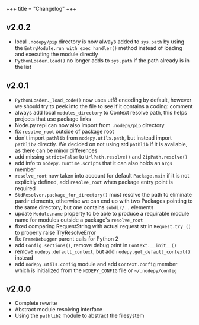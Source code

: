 +++
title = "Changelog"
+++

## v2.0.2

* local `.nodepy/pip` directory is now always added to `sys.path` by
  using the `EntryModule.run_with_exec_handler()` method instead of
  loading and executing the module directly
* `PythonLoader.load()` no longer adds to `sys.path` if the path already is
  in the list

## v2.0.1

* `PythonLoader._load_code()` now uses utf8 encoding by default, however we
  should try to peek into the file to see if it contains a coding: comment
* always add local `modules_directory` to Context resolve path, this helps
  projects that use package links
* Node.py repl can now also import from `.nodepy/pip` directory
* fix `resolve_root` outside of package root
* don't import `pathlib` from `nodepy.utils.path`, but instead import
  `pathlib2` directly. We decided on not using std `pathlib` if it is
  available, as there can be minor differences
* add missing `strict=False` to `UrlPath.resolve()` and `ZipPath.resolve()`
* add info to `nodepy.runtime.scripts` that it can also holds an `args` member
* `resolve_root` now taken into account for default `Package.main` if it is
  not explicitly defined, add `resolve_root` when package entry point is required
* `StdResolver.package_for_directory()` must resolve the path to eliminate
  pardir elements, otherwise we can end up with two Packages pointing to the
  same directory, but one contains `subdir/..` elements
* update `Module.name` property to be able to produce a requirable module name
  for modules outside a package's `resolve_root`
* fixed comparing RequestString with actual request str in `Request.try_()`
  to properly raise TryResolveError
* fix `FrameDebugger` parent calls for Python 2
* add `Config.sections()`, remove debug print in `Context.__init__()`
* remove `nodepy.default_context`, but add `nodepy.get_default_context()` instead
* add `nodepy.utils.config` module and add `Context.config` member which is
  initialized from the `NODEPY_CONFIG` file or `~/.nodepy/config`

## v2.0.0

* Complete rewrite
* Abstract module resolving interface
* Using the `pathlib2` module to abstract the filesystem
